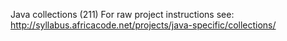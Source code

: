 Java collections (211)
For raw project instructions see: http://syllabus.africacode.net/projects/java-specific/collections/
